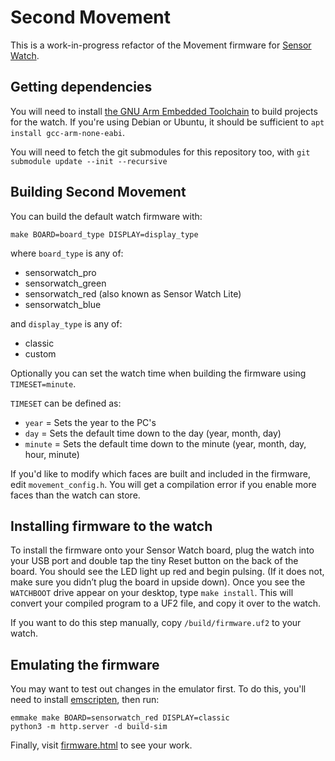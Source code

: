Second Movement
===============

This is a work-in-progress refactor of the Movement firmware for [Sensor Watch](https://www.sensorwatch.net).


Getting dependencies
-------------------------
You will need to install [the GNU Arm Embedded Toolchain](https://developer.arm.com/tools-and-software/open-source-software/developer-tools/gnu-toolchain/gnu-rm/downloads/) to build projects for the watch. If you're using Debian or Ubuntu, it should be sufficient to `apt install gcc-arm-none-eabi`.

You will need to fetch the git submodules for this repository too, with `git submodule update --init --recursive` 


Building Second Movement
----------------------------
You can build the default watch firmware with:

```
make BOARD=board_type DISPLAY=display_type
```

where `board_type` is any of:
- sensorwatch_pro
- sensorwatch_green  
- sensorwatch_red (also known as Sensor Watch Lite)
- sensorwatch_blue

and `display_type` is any of:
- classic
- custom

Optionally you can set the watch time when building the firmware using `TIMESET=minute`. 

`TIMESET` can be defined as:
- `year` = Sets the year to the PC's
- `day` = Sets the default time down to the day (year, month, day)
- `minute` = Sets the default time down to the minute (year, month, day, hour, minute)


If you'd like to modify which faces are built and included in the firmware, edit `movement_config.h`. You will get a compilation error if you enable more faces than the watch can store.

Installing firmware to the watch
----------------------------
To install the firmware onto your Sensor Watch board, plug the watch into your USB port and double tap the tiny Reset button on the back of the board. You should see the LED light up red and begin pulsing. (If it does not, make sure you didn’t plug the board in upside down). Once you see the `WATCHBOOT` drive appear on your desktop, type `make install`. This will convert your compiled program to a UF2 file, and copy it over to the watch.

If you want to do this step manually, copy `/build/firmware.uf2` to your watch. 


Emulating the firmware
----------------------------
You may want to test out changes in the emulator first. To do this, you'll need to install [emscripten](https://emscripten.org/), then run:

```
emmake make BOARD=sensorwatch_red DISPLAY=classic
python3 -m http.server -d build-sim
```

Finally, visit [firmware.html](http://localhost:8000/firmware.html) to see your work.
